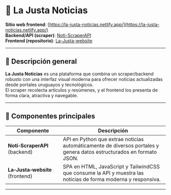 # 📰 La Justa Noticias

**Sitio web frontend**: [https://la-justa-noticias.netlify.app/](https://la-justa-noticias.netlify.app/)  
**Backend/API (scraper)**: [Noti-ScraperAPI](https://github.com/BruMaster7/Noti-ScraperAPI)  
**Frontend (repositorio)**: [La-Justa-website](https://github.com/BruMaster7/La-Justa-website)

---

## 🚀 Descripción general

**La Justa Noticias** es una plataforma que combina un scraper/backend robusto con una interfaz visual moderna para ofrecer noticias actualizadas desde portales uruguayos y tecnológicos.  
El scraper recolecta artículos y resúmenes, y el frontend los presenta de forma clara, atractiva y navegable.

---

## 🧠 Componentes principales

| Componente            | Descripción |
|-----------------------|-------------|
| **Noti‑ScraperAPI** (backend) | API en Python que extrae noticias automáticamente de diversos portales y genera datos estructurados en formato JSON. |
| **La‑Justa‑website** (frontend) | SPA en HTML, JavaScript y TailwindCSS que consume la API y muestra las noticias de forma moderna y responsiva. |

---
